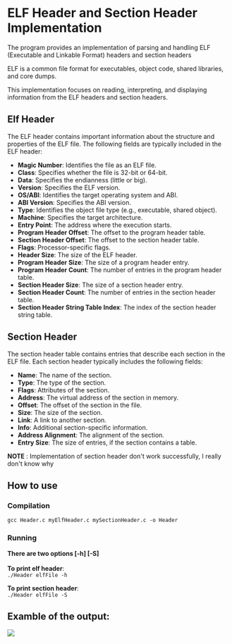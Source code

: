 # ELF Header and Section Header Implementation
The program provides an implementation of parsing and handling ELF (Executable and Linkable Format) headers and section headers

ELF is a common file format for executables, object code, shared libraries, and core dumps. 

This implementation focuses on reading, interpreting, and displaying information from the ELF headers and section headers.

## Elf Header
The ELF header contains important information about the structure and properties of the ELF file. The following fields are typically included in the ELF header:

* **Magic Number**: Identifies the file as an ELF file.
* **Class**: Specifies whether the file is 32-bit or 64-bit.
* **Data**: Specifies the endianness (little or big).
* **Version**: Specifies the ELF version.
* **OS/ABI**: Identifies the target operating system and ABI.
* **ABI Version**: Specifies the ABI version.
* **Type**: Identifies the object file type (e.g., executable, shared object).
* **Machine**: Specifies the target architecture.
* **Entry Point**: The address where the execution starts.
* **Program Header Offset**: The offset to the program header table.
* **Section Header Offset**: The offset to the section header table.
* **Flags**: Processor-specific flags.
* **Header Size**: The size of the ELF header.
* **Program Header Size**: The size of a program header entry.
* **Program Header Count**: The number of entries in the program header table.
* **Section Header Size**: The size of a section header entry.
* **Section Header Count**: The number of entries in the section header table.
* **Section Header String Table Index**: The index of the section header string table.

## Section Header
The section header table contains entries that describe each section in the ELF file. Each section header typically includes the following fields:

* **Name**: The name of the section.
* **Type**: The type of the section.
* **Flags**: Attributes of the section.
* **Address**: The virtual address of the section in memory.
* **Offset**: The offset of the section in the file.
* **Size**: The size of the section.
* **Link**: A link to another section.
* **Info**: Additional section-specific information.
* **Address Alignment**: The alignment of the section.
* **Entry Size**: The size of entries, if the section contains a table.

**NOTE** : Implementation of section header don't work successfully, I really don't know why

## How to use  
 
### Compilation 
`gcc Header.c myElfHeader.c mySectionHeader.c -o Header` 
 
### Running 
**There are two options [-h] [-S]** <BR> <BR>
**To print elf header**: <BR>
`./Header elfFile -h`<BR>

**To print section header**: <BR>
`./Header elfFile -S`<BR>

## Examble of the output:
<img src="https://github.com/user-attachments/assets/a963f642-2a5e-49da-9244-dc031b7e5897">
